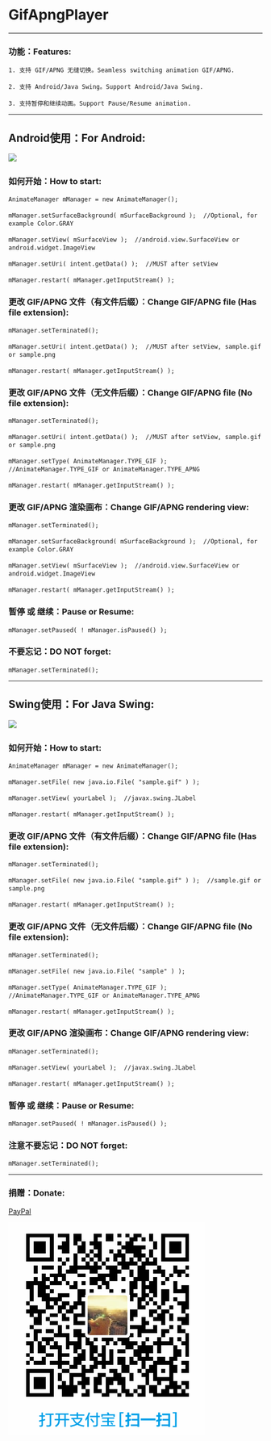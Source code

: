 # GifApngPlayer


-----


### 功能：Features:

    1. 支持 GIF/APNG 无缝切换。Seamless switching animation GIF/APNG.

    2. 支持 Android/Java Swing。Support Android/Java Swing.

    3. 支持暂停和继续动画。Support Pause/Resume animation.


-----


## Android使用：For Android:

![](https://github.com/NeedJava1980/GifApngPlayer/raw/master/snapshot/AnimatedPlayer2.gif)


### 如何开始：How to start:

    AnimateManager mManager = new AnimateManager();

    mManager.setSurfaceBackground( mSurfaceBackground );  //Optional, for example Color.GRAY

    mManager.setView( mSurfaceView );  //android.view.SurfaceView or android.widget.ImageView

    mManager.setUri( intent.getData() );  //MUST after setView

    mManager.restart( mManager.getInputStream() );


### 更改 GIF/APNG 文件（有文件后缀）：Change GIF/APNG file (Has file extension):

    mManager.setTerminated();

    mManager.setUri( intent.getData() );  //MUST after setView, sample.gif or sample.png

    mManager.restart( mManager.getInputStream() );


### 更改 GIF/APNG 文件（无文件后缀）：Change GIF/APNG file (No file extension):

    mManager.setTerminated();

    mManager.setUri( intent.getData() );  //MUST after setView, sample.gif or sample.png

    mManager.setType( AnimateManager.TYPE_GIF );  //AnimateManager.TYPE_GIF or AnimateManager.TYPE_APNG

    mManager.restart( mManager.getInputStream() );


### 更改 GIF/APNG 渲染画布：Change GIF/APNG rendering view:

    mManager.setTerminated();

    mManager.setSurfaceBackground( mSurfaceBackground );  //Optional, for example Color.GRAY

    mManager.setView( mSurfaceView );  //android.view.SurfaceView or android.widget.ImageView

    mManager.restart( mManager.getInputStream() );


### 暂停 或 继续：Pause or Resume:

    mManager.setPaused( ! mManager.isPaused() );


### 不要忘记：DO NOT forget:

    mManager.setTerminated();


-----


## Swing使用：For Java Swing:

![](https://github.com/NeedJava1980/GifApngPlayer/raw/master/snapshot/AnimatedPlayer1.gif)


### 如何开始：How to start:

    AnimateManager mManager = new AnimateManager();

    mManager.setFile( new java.io.File( "sample.gif" ) );

    mManager.setView( yourLabel );  //javax.swing.JLabel

    mManager.restart( mManager.getInputStream() );


### 更改 GIF/APNG 文件（有文件后缀）：Change GIF/APNG file (Has file extension):

    mManager.setTerminated();

    mManager.setFile( new java.io.File( "sample.gif" ) );  //sample.gif or sample.png

    mManager.restart( mManager.getInputStream() );


### 更改 GIF/APNG 文件（无文件后缀）：Change GIF/APNG file (No file extension):

    mManager.setTerminated();

    mManager.setFile( new java.io.File( "sample" ) );

    mManager.setType( AnimateManager.TYPE_GIF );  //AnimateManager.TYPE_GIF or AnimateManager.TYPE_APNG

    mManager.restart( mManager.getInputStream() );


### 更改 GIF/APNG 渲染画布：Change GIF/APNG rendering view:

    mManager.setTerminated();

    mManager.setView( yourLabel );  //javax.swing.JLabel

    mManager.restart( mManager.getInputStream() );


### 暂停 或 继续：Pause or Resume:

    mManager.setPaused( ! mManager.isPaused() );


### 注意不要忘记：DO NOT forget:

    mManager.setTerminated();


-----


### 捐赠：Donate:

[PayPal](https://paypal.me/needjava?locale.x=zh_XC)

![Alipay](https://github.com/NeedJava1980/GifApngPlayer/raw/master/snapshot/alipay.png)
